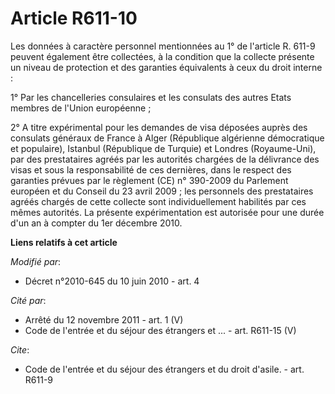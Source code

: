 # Article R611-10

Les données à caractère personnel mentionnées au 1° de l'article R. 611-9 peuvent également être collectées, à la condition
que la collecte présente un niveau de protection et des garanties équivalents à ceux du droit interne : 

1° Par les chancelleries consulaires et les consulats des autres Etats membres de l'Union européenne ; 

2° A titre expérimental pour les demandes de visa déposées auprès des consulats généraux de France à Alger (République
algérienne démocratique et populaire), Istanbul (République de Turquie) et Londres (Royaume-Uni), par des prestataires agréés
par les autorités chargées de la délivrance des visas et sous la responsabilité de ces dernières, dans le respect des
garanties prévues par le règlement (CE) n° 390-2009 du Parlement européen et du Conseil du 23 avril 2009 ; les personnels des
prestataires agréés chargés de cette collecte sont individuellement habilités par ces mêmes autorités. La présente
expérimentation est autorisée pour une durée d'un an à compter du 1er décembre 2010.

**Liens relatifs à cet article**

_Modifié par_:

  - Décret n°2010-645 du 10 juin 2010 - art. 4

_Cité par_:

  - Arrêté du 12 novembre 2011 - art. 1 (V)
  - Code de l'entrée et du séjour des étrangers et ... - art. R611-15 (V)

_Cite_:

  - Code de l'entrée et du séjour des étrangers et du droit d'asile. - art. R611-9
